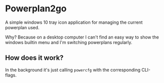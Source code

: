# Powerplan2go

A simple windows 10 tray icon application for managing the current powerplan used.

Why? Because on a desktop computer I can't find an easy way to show the windows builtin
menu and I'm switching powerplans regularly.

## How does it work?

In the background it's just calling `powercfg` with the corresponding CLI-flags.
